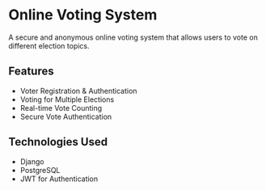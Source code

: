 # Online Voting System

A secure and anonymous online voting system that allows users to vote on different election topics.

## Features
- Voter Registration & Authentication
- Voting for Multiple Elections
- Real-time Vote Counting
- Secure Vote Authentication

## Technologies Used
- Django
- PostgreSQL
- JWT for Authentication
